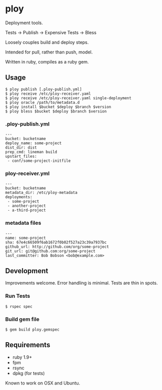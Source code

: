 # ploy

Deployment tools.

Tests -> Publish -> Expensive Tests -> Bless

Loosely couples build and deploy steps.

Intended for pull, rather than push, model.

Written in ruby, compiles as a ruby gem.

## Usage

```
$ ploy publish [.ploy-publish.yml]
$ ploy receive /etc/ploy-receiver.yaml
$ ploy receive /etc/ploy-receiver.yaml single-deployment
$ ploy oracle /path/to/metadata.d
$ ploy install $bucket $deploy $branch $version
$ ploy bless $bucket $deploy $branch $version
```

### .ploy-publish.yml

```
---
bucket: bucketname
deploy_name: some-project
dist_dir: dist
prep_cmd: lineman build
upstart_files:
 - conf/some-project-initfile
```

### ploy-receiver.yml

```
---
bucket: bucketname
metadata_dir: /etc/ploy-metadata
deployments:
 - some-project
 - another-project
 - a-third-project

```

### metadata files

```
---
name: some-project
sha: 67e4c66509f6ab1672f0b02f527a23c39a7937bc
github_url: http://github.com/org/some-project
git_url: git@github.com:org/some-project
last_committer: Bob Bobson <bob@example.com>

```

## Development

Improvements welcome. Error handling is minimal. Tests are thin in spots.

### Run Tests

```
$ rspec spec
```

### Build gem file

```
$ gem build ploy.gemspec
```

## Requirements

 - ruby 1.9+
 - fpm
 - rsync
 - dpkg (for tests)

Known to work on OSX and Ubuntu.

